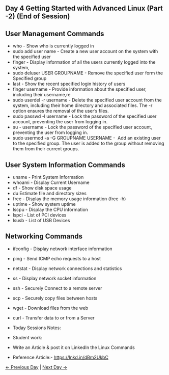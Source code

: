 ##   Day 4 Getting Started with Advanced Linux (Part -2) (End of Session)

## User Management Commands

   - who - Show who is currently logged in
   - sudo add user name - Create a new user account on the system with the specified user
   - finger - Display information of all the users currently logged into the system, 
   - sudo deluser USER GROUPNAME - Remove the specified user form the Specified group
   - last - Show the recent specified login history of users
   - finger username - Provide information about the specified user, including their username,re
   - sudo userdel -r username - Delete the specified user account from the system, including their home directory and associated files. The -r option ensures the removal of the user’s files.
   - sudo passwd -l username - Lock the password of the specified user account, preventing the user from logging in.
   - su - username - Lock the password of the specified user account, preventing the user from logging in.
   - sudo usermod -a -G GROUPNAME USERNAME -  Add an existing user to the specified group. The user is added to the group without removing them from their current groups.

## User System Information Commands

   - uname - Print System Information 
   - whoami - Display Current Username
   - df - Show disk space usage 
   - du Estimate file and directory sizes 
   - free - Display the memory usage information (free -h)
   - uptime - Show system uptime 
   - lscpu - Display the CPU information
   - lspci - List of PCI devices
   - lsusb - List of USB Devices

## Networking Commands

   - ifconfig - Display network interface information
   - ping - Send ICMP echo requests to a host
   - netstat - Display network connections and statistics
   - ss - Display network socket information
   - ssh - Securely Connect to a remote server
   - scp - Securely copy files between hosts 
   - wget - Download files from the web 
   - curl - Transfer data to or from a Server 

  - Today Sessions Notes:


  - Student work:
  - Write an Article & post it on LinkedIn the Linux Commands
  - Reference Article:- https://lnkd.in/dBm2UkbC
 
[← Previous Day](../day03/README.md) | [Next Day →](../day05/README.md)
